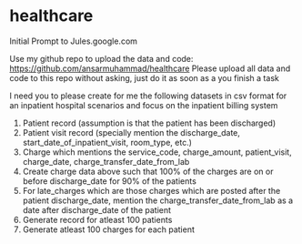 # healthcare

Initial Prompt to Jules.google.com


Use my github repo to upload the data and code: https://github.com/ansarmuhammad/healthcare
Please upload all data and code to this repo without asking, just do it as soon as a you finish a task


I need you to please create for me the following datasets in csv format for an inpatient hospital scenarios and focus on the inpatient billing system

1. Patient record (assumption is that the patient has been discharged)
2. Patient visit record (specially mention the discharge_date, start_date_of_inpatient_visit, room_type, etc.)
3. Charge which mentions the service_code, charge_amount, patient_visit, charge_date, charge_transfer_date_from_lab
4. Create charge data above such that 100% of the charges are on or before discharge_date for 90% of the patients
5. For late_charges which are those charges which are posted after the patient discharge_date, mention the charge_transfer_date_from_lab as a date after discharge_date of the patient
6. Generate record for atleast 100 patients
7. Generate atleast 100 charges for each patient
